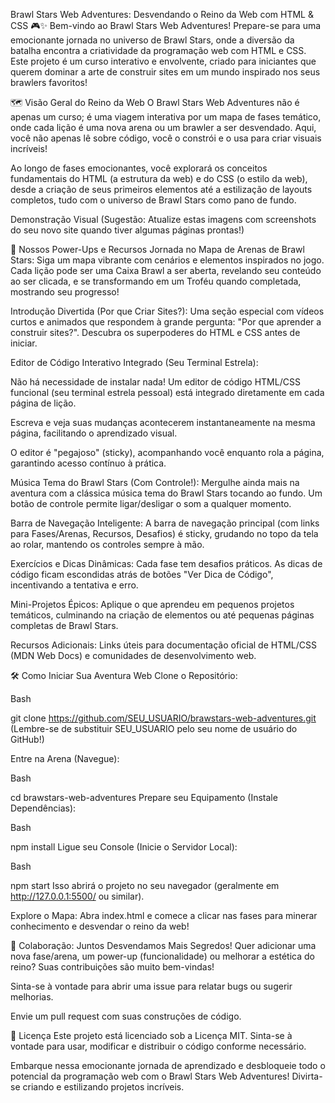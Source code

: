 Brawl Stars Web Adventures: Desvendando o Reino da Web com HTML & CSS 🎮✨
Bem-vindo ao Brawl Stars Web Adventures! Prepare-se para uma emocionante jornada no universo de Brawl Stars, onde a diversão da batalha encontra a criatividade da programação web com HTML e CSS. Este projeto é um curso interativo e envolvente, criado para iniciantes que querem dominar a arte de construir sites em um mundo inspirado nos seus brawlers favoritos!

🗺️ Visão Geral do Reino da Web
O Brawl Stars Web Adventures não é apenas um curso; é uma viagem interativa por um mapa de fases temático, onde cada lição é uma nova arena ou um brawler a ser desvendado. Aqui, você não apenas lê sobre código, você o constrói e o usa para criar visuais incríveis!

Ao longo de fases emocionantes, você explorará os conceitos fundamentais do HTML (a estrutura da web) e do CSS (o estilo da web), desde a criação de seus primeiros elementos até a estilização de layouts completos, tudo com o universo de Brawl Stars como pano de fundo.

Demonstração Visual
(Sugestão: Atualize estas imagens com screenshots do seu novo site quando tiver algumas páginas prontas!)

💎 Nossos Power-Ups e Recursos
Jornada no Mapa de Arenas de Brawl Stars: Siga um mapa vibrante com cenários e elementos inspirados no jogo. Cada lição pode ser uma Caixa Brawl a ser aberta, revelando seu conteúdo ao ser clicada, e se transformando em um Troféu quando completada, mostrando seu progresso!

Introdução Divertida (Por que Criar Sites?): Uma seção especial com vídeos curtos e animados que respondem à grande pergunta: "Por que aprender a construir sites?". Descubra os superpoderes do HTML e CSS antes de iniciar.

Editor de Código Interativo Integrado (Seu Terminal Estrela):

Não há necessidade de instalar nada! Um editor de código HTML/CSS funcional (seu terminal estrela pessoal) está integrado diretamente em cada página de lição.

Escreva e veja suas mudanças acontecerem instantaneamente na mesma página, facilitando o aprendizado visual.

O editor é "pegajoso" (sticky), acompanhando você enquanto rola a página, garantindo acesso contínuo à prática.

Música Tema do Brawl Stars (Com Controle!): Mergulhe ainda mais na aventura com a clássica música tema do Brawl Stars tocando ao fundo. Um botão de controle permite ligar/desligar o som a qualquer momento.

Barra de Navegação Inteligente: A barra de navegação principal (com links para Fases/Arenas, Recursos, Desafios) é sticky, grudando no topo da tela ao rolar, mantendo os controles sempre à mão.

Exercícios e Dicas Dinâmicas: Cada fase tem desafios práticos. As dicas de código ficam escondidas atrás de botões "Ver Dica de Código", incentivando a tentativa e erro.

Mini-Projetos Épicos: Aplique o que aprendeu em pequenos projetos temáticos, culminando na criação de elementos ou até pequenas páginas completas de Brawl Stars.

Recursos Adicionais: Links úteis para documentação oficial de HTML/CSS (MDN Web Docs) e comunidades de desenvolvimento web.

🛠️ Como Iniciar Sua Aventura Web
Clone o Repositório:

Bash

git clone https://github.com/SEU_USUARIO/brawstars-web-adventures.git
(Lembre-se de substituir SEU_USUARIO pelo seu nome de usuário do GitHub!)

Entre na Arena (Navegue):

Bash

cd brawstars-web-adventures
Prepare seu Equipamento (Instale Dependências):

Bash

npm install
Ligue seu Console (Inicie o Servidor Local):

Bash

npm start
Isso abrirá o projeto no seu navegador (geralmente em http://127.0.0.1:5500/ ou similar).

Explore o Mapa: Abra index.html e comece a clicar nas fases para minerar conhecimento e desvendar o reino da web!

🤝 Colaboração: Juntos Desvendamos Mais Segredos!
Quer adicionar uma nova fase/arena, um power-up (funcionalidade) ou melhorar a estética do reino? Suas contribuições são muito bem-vindas!

Sinta-se à vontade para abrir uma issue para relatar bugs ou sugerir melhorias.

Envie um pull request com suas construções de código.

📜 Licença
Este projeto está licenciado sob a Licença MIT. Sinta-se à vontade para usar, modificar e distribuir o código conforme necessário.

Embarque nessa emocionante jornada de aprendizado e desbloqueie todo o potencial da programação web com o Brawl Stars Web Adventures! Divirta-se criando e estilizando projetos incríveis.
